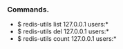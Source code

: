 ### Commands.

* $ redis-utils list 127.0.0.1 users:\*
* $ redis-utils del 127.0.0.1 users:\*
* $ redis-utils count 127.0.0.1 users:\*
